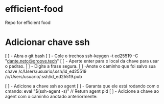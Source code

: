 # efficient-food
Repo for efficient food 

# Adicionar chave ssh
[ ] - Abra o git bash
[ ] - Cole o trechos
    ssh-keygen -t ed25519 -C "dante.neto@groove.tech"
[ ] - Aperte enter para o local da chave para usar o padrao.
[ ] - Digite a frase segura.
[ ] -Anote o caminho que foi salvo sua chave
    /c/Users/usuario/.ssh/id_ed25519
    /c/Users/usuario/.ssh/id_ed25519.pub

[ ] - Adicione a chave ssh ao agent
    [ ] - Garanta que ele está rodando com o cmando: 
    eval "$(ssh-agent -s)" // Return agent pid
    [ ] - Adicione a chave ao agent com o caminho anotado anteriormente:
